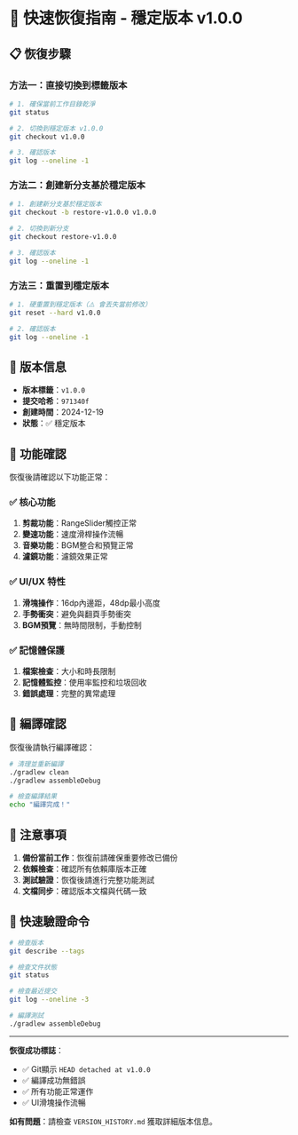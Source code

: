 # 🔄 快速恢復指南 - 穩定版本 v1.0.0

## 📋 恢復步驟

### 方法一：直接切換到標籤版本
```bash
# 1. 確保當前工作目錄乾淨
git status

# 2. 切換到穩定版本 v1.0.0
git checkout v1.0.0

# 3. 確認版本
git log --oneline -1
```

### 方法二：創建新分支基於穩定版本
```bash
# 1. 創建新分支基於穩定版本
git checkout -b restore-v1.0.0 v1.0.0

# 2. 切換到新分支
git checkout restore-v1.0.0

# 3. 確認版本
git log --oneline -1
```

### 方法三：重置到穩定版本
```bash
# 1. 硬重置到穩定版本（⚠️ 會丟失當前修改）
git reset --hard v1.0.0

# 2. 確認版本
git log --oneline -1
```

## 🎯 版本信息

- **版本標籤**：`v1.0.0`
- **提交哈希**：`971340f`
- **創建時間**：2024-12-19
- **狀態**：✅ 穩定版本

## 📱 功能確認

恢復後請確認以下功能正常：

### ✅ 核心功能
1. **剪裁功能**：RangeSlider觸控正常
2. **變速功能**：速度滑桿操作流暢
3. **音樂功能**：BGM整合和預覽正常
4. **濾鏡功能**：濾鏡效果正常

### ✅ UI/UX 特性
1. **滑塊操作**：16dp內邊距，48dp最小高度
2. **手勢衝突**：避免與翻頁手勢衝突
3. **BGM預覽**：無時間限制，手動控制

### ✅ 記憶體保護
1. **檔案檢查**：大小和時長限制
2. **記憶體監控**：使用率監控和垃圾回收
3. **錯誤處理**：完整的異常處理

## 🔧 編譯確認

恢復後請執行編譯確認：

```bash
# 清理並重新編譯
./gradlew clean
./gradlew assembleDebug

# 檢查編譯結果
echo "編譯完成！"
```

## 📝 注意事項

1. **備份當前工作**：恢復前請確保重要修改已備份
2. **依賴檢查**：確認所有依賴庫版本正確
3. **測試驗證**：恢復後請進行完整功能測試
4. **文檔同步**：確認版本文檔與代碼一致

## 🚀 快速驗證命令

```bash
# 檢查版本
git describe --tags

# 檢查文件狀態
git status

# 檢查最近提交
git log --oneline -3

# 編譯測試
./gradlew assembleDebug
```

---

**恢復成功標誌**：
- ✅ Git顯示 `HEAD detached at v1.0.0`
- ✅ 編譯成功無錯誤
- ✅ 所有功能正常運作
- ✅ UI滑塊操作流暢

**如有問題**：請檢查 `VERSION_HISTORY.md` 獲取詳細版本信息。
